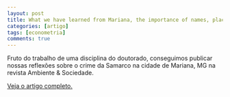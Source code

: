 ```yaml
---
layout: post
title: What we have learned from Mariana, the importance of names, placess and affections
categories: [artigo]
tags: [econometria]
comments: true
---
```


Fruto do trabalho de uma disciplina do doutorado, conseguimos publicar nossas reflexões sobre o crime da Samarco na cidade de Mariana, MG na revista Ambiente & Sociedade.

<!--more-->

[Veja o artigo completo.](http://dx.doi.org/10.1590/1809-4422asocnarrativasereflexoesvu2019l1)
